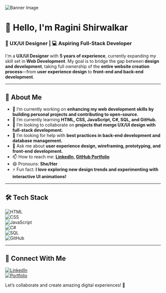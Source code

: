 ![Banner Image]((https://github.com/RaginiS19/RaginiS19/blob/main/UX%20UI%20Designer%3AWeb%20Developer.png))

# 👋 Hello, I'm Ragini Shirwalkar  

### 🎨 UX/UI Designer | 💻 Aspiring Full-Stack Developer  

I'm a **UX/UI Designer** with **5 years of experience**, currently expanding my skill set in **Web Development**. My goal is to bridge the gap between **design and development**, taking full ownership of the **entire website creation process**—from **user experience design** to **front-end and back-end development**.  

---

## 🚀 About Me  
- 🔭 I’m currently working on **enhancing my web development skills by building personal projects and contributing to open-source.**  
- 🌱 I’m currently learning **HTML, CSS, JavaScript, C#, SQL, and GitHub.**  
- 👯 I’m looking to collaborate on **projects that merge UX/UI design with full-stack development.**  
- 🤔 I’m looking for help with **best practices in back-end development and database management.**  
- 💬 Ask me about **user experience design, wireframing, prototyping, and front-end development.**  
- 📫 How to reach me: **[LinkedIn](https://www.linkedin.com/in/raginishirwalkar/), [GitHub Portfolio](https://raginis19.github.io)**  
- 😄 Pronouns: **She/Her**  
- ⚡ Fun fact: **I love exploring new design trends and experimenting with interactive UI animations!**  

---

## 🛠 Tech Stack  
![HTML](https://img.shields.io/badge/HTML-E34F26?style=flat&logo=html5&logoColor=white)  
![CSS](https://img.shields.io/badge/CSS-1572B6?style=flat&logo=css3&logoColor=white)  
![JavaScript](https://img.shields.io/badge/JavaScript-F7DF1E?style=flat&logo=javascript&logoColor=black)  
![C#](https://img.shields.io/badge/C%23-239120?style=flat&logo=csharp&logoColor=white)  
![SQL](https://img.shields.io/badge/SQL-4479A1?style=flat&logo=postgresql&logoColor=white)  
![GitHub](https://img.shields.io/badge/GitHub-181717?style=flat&logo=github&logoColor=white)  

---

## 📡 Connect With Me  
[![LinkedIn](https://img.shields.io/badge/LinkedIn-Profile-blue?logo=linkedin)](https://www.linkedin.com/in/raginishirwalkar/)  
[![Portfolio](https://img.shields.io/badge/Portfolio-Website-orange)](https://raginis19.github.io)  

Let’s collaborate and create amazing digital experiences! 🚀  


<!--
**RaginiS19/RaginiS19** is a ✨ _special_ ✨ repository because its `README.md` (this file) appears on your GitHub profile.

Here are some ideas to get you started:

- 🔭 I’m currently working on ...
- 🌱 I’m currently learning ...
- 👯 I’m looking to collaborate on ...
- 🤔 I’m looking for help with ...
- 💬 Ask me about ...
- 📫 How to reach me: ...
- 😄 Pronouns: ...
- ⚡ Fun fact: ...
-->
